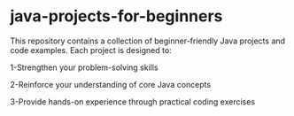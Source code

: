 # java-projects-for-beginners
This repository contains a collection of beginner-friendly Java projects and code examples. Each project is designed to:

1-Strengthen your problem-solving skills

2-Reinforce your understanding of core Java concepts

3-Provide hands-on experience through practical coding exercises
